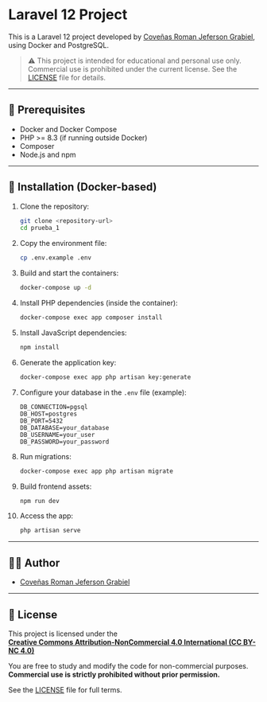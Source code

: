 # Laravel 12 Project

This is a Laravel 12 project developed by [Coveñas Roman Jeferson Grabiel](https://github.com/Jefferson0k), using Docker and PostgreSQL.

> ⚠️ This project is intended for educational and personal use only. Commercial use is prohibited under the current license. See the [LICENSE](./LICENSE) file for details.

---

## 🧰 Prerequisites

- Docker and Docker Compose
- PHP >= 8.3 (if running outside Docker)
- Composer
- Node.js and npm

---

## 🚀 Installation (Docker-based)

1. Clone the repository:

    ```bash
    git clone <repository-url>
    cd prueba_1
    ```

2. Copy the environment file:

    ```bash
    cp .env.example .env
    ```

3. Build and start the containers:

    ```bash
    docker-compose up -d
    ```

4. Install PHP dependencies (inside the container):

    ```bash
    docker-compose exec app composer install
    ```

5. Install JavaScript dependencies:

    ```bash
    npm install
    ```

6. Generate the application key:

    ```bash
    docker-compose exec app php artisan key:generate
    ```

7. Configure your database in the `.env` file (example):

    ```
    DB_CONNECTION=pgsql
    DB_HOST=postgres
    DB_PORT=5432
    DB_DATABASE=your_database
    DB_USERNAME=your_user
    DB_PASSWORD=your_password
    ```

8. Run migrations:

    ```bash
    docker-compose exec app php artisan migrate
    ```

9. Build frontend assets:

    ```bash
    npm run dev
    ```

10. Access the app:

    ```bash
    php artisan serve
    ```

---

## 👨‍💻 Author

- [Coveñas Roman Jeferson Grabiel](https://github.com/Jefferson0k)

---

## 📄 License

This project is licensed under the  
**[Creative Commons Attribution-NonCommercial 4.0 International (CC BY-NC 4.0)](https://creativecommons.org/licenses/by-nc/4.0/legalcode)**

You are free to study and modify the code for non-commercial purposes.  
**Commercial use is strictly prohibited without prior permission.**

See the [LICENSE](./LICENSE) file for full terms.

